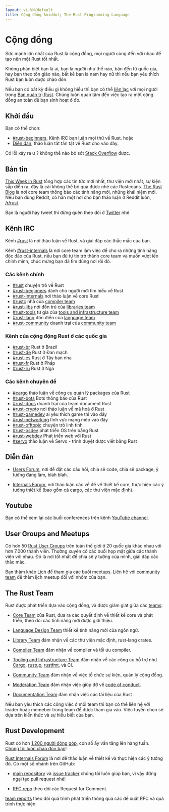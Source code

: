 ```yaml
---
layout: vi-VN/default
title: Cộng đồng &middot; The Rust Programming Language
---
```


# Cộng đồng

Sức mạnh lớn nhất của Rust là cộng đồng, mọi người cùng đến
với nhau để tạo nên một Rust tốt nhất.

Không phân biệt bạn là ai, bạn là người như thế nào, bận đến từ quốc gia,
hay bạn theo tôn giáo nào, bất kể bạn là nam hay nữ thì nếu bạn yêu thích Rust bạn luôn được chào đón.

Nếu bạn có bất kỳ điều gì không hiểu thì bạn có thể [liên lạc][mod_team_email] với mọi người trong
[Ban quản trị Rust][mod_team]. Chúng luôn quan tâm đến việc tạo ra một cộng đồng an toàn để bạn
sinh hoạt ở đó.

[coc]: conduct.html
[mod_team_email]: mailto:rust-mods@rust-lang.org

## Khởi đầu

Bạn có thể chọn:

- [#rust-beginners][beginners_irc], Kênh IRC bạn luận mọi thứ về Rust.
hoặc
- [Diễn đàn][users_forum], thảo luận tất tần tật về Rust cho vào đây.

Có lỗi xảy ra ư ? không thể nào bỏ sót [Stack Overflow][stack_overflow] được.

[stack_overflow]: https://stackoverflow.com/questions/tagged/rust

## Bản tin

[This Week in Rust][twir] tổng hợp các tin tức mới nhất, thư viện mới nhất,
sự kiện sắp diễn ra, đây là cái không thể bỏ qua được nhé các Rustceans. 
[The Rust Blog][rust_blog] là nơi core team thông báo các tính năng mới, những khái niệm mới. 
Nếu bạn dùng Reddit, có hản một nơi cho bạn thảo luận ở Reddit luôn, [/r/rust][reddit].

Bạn là người hay tweet thì đừng quên theo dõi ở [Twitter][twitter] nhé.

[twir]: https://this-week-in-rust.org/
[rust_blog]: http://blog.rust-lang.org/
[reddit]: https://www.reddit.com/r/rust
[reddit_coc]: https://www.reddit.com/r/rust/comments/2rvrzx/our_code_of_conduct_please_read/
[twitter]: https://twitter.com/rustlang

## Kênh IRC

Kênh [#rust][rust_irc] là nơi thảo luận về Rust, và giải đáp các thắc mắc của bạn. 

Kênh [#rust-internals][internals_irc] là nơi core team làm việc để cho ra những tính năng độc đáo của Rust,
nếu bạn đủ tự tin trở thành core team và muốn vượt lên chính mình, chúc mừng bạn đã tìm đúng nơi rồi đó.

### Các kênh chính

- [#rust][rust_irc] chuyện trò về Rust
- [#rust-beginners][beginners_irc] dành cho người mới tìm hiểu về Rust
- [#rust-internals][internals_irc] nơi thảo luận về core Rust
- [#rustc][rustc_irc] nhà của [compiler team][compiler_team]
- [#rust-libs][libs_irc] nơi đồn trú của [libraries team][library_team]
- [#rust-tools][tools_irc] tư gia của [tools and infrastructure team][tool_team]
- [#rust-lang][lang_irc] đồn điền của [language team][language_team]
- [#rust-community][community_irc] doanh trại của [community team][community_team]

### Kênh của cộng động Rust ở các quốc gia

- [#rust-br][br_irc] Rust ở Brazil
- [#rust-de][de_irc] Rust ở Đan mạch
- [#rust-es][es_irc] Rust ở Tây ban nha
- [#rust-fr][fr_irc] Rust ở Pháp
- [#rust-ru][ru_irc] Rust ở Nga

### Các kênh chuyên đề

- [#cargo][cargo_irc] thảo luận về công cụ quản lý packages của Rust
- [#rust-bots][bots_irc] Bots thông báo của Rust
- [#rust-docs][docs_irc] doanh trại của team document Rust
- [#rust-crypto][crypto_irc] nơi thảo luận về mã hoá ở Rust
- [#rust-gamedev][gamedev_irc] ai yêu thích game thì vào đây
- [#rust-networking][networking_irc] lĩnh vực mạng mẽo vào đây
- [#rust-offtopic][offtopic_irc] chuyện trò linh tinh
- [#rust-osdev][osdev_irc] phát triển OS trên bằng Rust
- [#rust-webdev][webdev_irc] Phát triển web với Rust
- [#servo][servo_irc] thảo luận về Servo -  trình duyệt được viết bằng Rust

[IRC]: https://en.wikipedia.org/wiki/Internet_Relay_Chat
[beginners_irc]: https://chat.mibbit.com/?server=irc.mozilla.org&channel=%23rust-beginners
[bots_irc]: https://chat.mibbit.com/?server=irc.mozilla.org&channel=%23rust-bots
[br_irc]: https://chat.mibbit.com/?server=irc.mozilla.org&channel=%23rust-br
[cargo_irc]: https://chat.mibbit.com/?server=irc.mozilla.org&channel=%23cargo
[community_irc]: https://chat.mibbit.com/?server=irc.mozilla.org&channel=%23rust-community
[crypto_irc]: https://chat.mibbit.com/?server=irc.mozilla.org&channel=%23rust-crypto
[de_irc]: https://chat.mibbit.com/?server=irc.mozilla.org&channel=%23rust-de
[es_irc]: https://chat.mibbit.com/?server=irc.mozilla.org&channel=%23rust-es
[fr_irc]: https://chat.mibbit.com/?server=irc.mozilla.org&channel=%23rust-fr
[gamedev_irc]: https://chat.mibbit.com/?server=irc.mozilla.org&channel=%23rust-gamedev
[internals_irc]: https://chat.mibbit.com/?server=irc.mozilla.org&channel=%23rust-internals
[lang_irc]: https://chat.mibbit.com/?server=irc.mozilla.org&channel=%23rust-lang
[libs_irc]: https://chat.mibbit.com/?server=irc.mozilla.org&channel=%23rust-libs
[networking_irc]: https://chat.mibbit.com/?server=irc.mozilla.org&channel=%23rust-networking
[offtopic_irc]: https://chat.mibbit.com/?server=irc.mozilla.org&channel=%23rust-offtopic
[osdev_irc]: https://chat.mibbit.com/?server=irc.mozilla.org&channel=%23rust-osdev
[ru_irc]: https://chat.mibbit.com/?server=irc.mozilla.org&channel=%23rust-ru
[rust_irc]: https://chat.mibbit.com/?server=irc.mozilla.org&channel=%23rust
[rustc_irc]: https://chat.mibbit.com/?server=irc.mozilla.org&channel=%23rustc
[servo_irc]: https://chat.mibbit.com/?server=irc.mozilla.org&channel=%23servo
[tools_irc]: https://chat.mibbit.com/?server=irc.mozilla.org&channel=%23rust-tools
[webdev_irc]: https://chat.mibbit.com/?server=irc.mozilla.org&channel=%23rust-webdev
[docs_irc]: https://chat.mibbit.com/?server=irc.mozilla.org&channel=%23rust-docs

## Diễn đàn

- [Users Forum][users_forum], nơi để đặt các câu hỏi, chia sẽ code, chia sẽ package, ý tưởng đang làm, blah blah.

- [Internals Forum][internals_forum], nơi thảo luận các về đề về thiết kế core, thực hiện các ý tưởng thiết kế
(bao gồm cả cargo, các thư viện mặc định).

[users_forum]: https://users.rust-lang.org/
[internals_forum]: https://internals.rust-lang.org/

## Youtube

Bạn có thể xem lại các buổi conferences trên kênh [YouTube channel][youtube_channel].

[youtube_channel]: https://www.youtube.com/channel/UCaYhcUwRBNscFNUKTjgPFiA

## User Groups and Meetups

Có hơn 50 [Rust User Groups][user_group] trên toàn thế giới ở 20 quốc gia khác nhau với hơn 7.000 thành viên. 
Thường xuyên có các buổi họp mặt giữa các thành viên với nhau. Đó là nơi tốt nhất để chia sẽ ý tưởng của mình,
giải đáp các thắc mắc.

Bạn thàm khảo [Lịch][calendar] để tham gia các buổi meetups.
Liên hệ với [community team][community_team] để thêm lịch meetup đối với nhóm của bạn.

[user_group]: ./user-groups.html
[calendar]: https://www.google.com/calendar/embed?src=apd9vmbc22egenmtu5l6c5jbfc@group.calendar.google.com

## The Rust Team

Rust được phát triển dựa vào cộng đồng, và được giám giát giữa các [teams][teams]:

* [Core Team][core_team] của Rust, đưa ra các quyết định về thiết kế core và phát triển, theo dõi các tính năng mới được giới thiệu.

* [Language Design Team][language_team] thiết kế tính năng mới của ngôn ngữ.

* [Library Team][library_team] đảm nhận về các thư viện mặc định, rust-lang crates.

* [Compiler Team][compiler_team] đảm nhận về compiler và tối ưu compiler.

* [Tooling and Infrastructure Team][tool_team] đảm nhận về các công cụ hỗ trợ như [Cargo], [rustup], [rustfmt], và CI.

[Cargo]: https://crates.io
[rustup]: https://www.rustup.rs
[rustfmt]: https://github.com/rust-lang-nursery/rustfmt

* [Community Team][community_team] đảm nhận về việc tổ chức sự kiện, quản lý cộng đồng.

* [Moderation Team][mod_team] đảm nhận việc giúp đỡ về
[code of conduct][coc].

* [Documentation Team][doc_team] đảm nhận việc các tài liệu của Rust .

Nếu bạn yêu thích các công việc ở mỗi team thì bạn có thể liên hệ với leader hoặc memeber trong team để được tham gia vào.
Việc tuyển chọn sẽ dựa trên kiến thức và sự hiểu biết của bạn.

[teams]: team.html
[core_team]: team.html#Core-team
[language_team]: team.html#Language-design-team
[library_team]: team.html#Library-team
[compiler_team]: team.html#Compiler-team
[tool_team]: team.html#Tooling-and-infrastructure
[community_team]: team.html#Community-team
[mod_team]: team.html#Moderation-team
[doc_team]: team.html#Documentation-team

## Rust Development

Rust có hơn [1,200 người đóng góp][authors], con số ấy vẫn tăng lên hàng tuần. 
[Chúng tôi luôn chào đón bạn][contribute]!

[Rust Internals Forum][internals_forum] là nơi để thảo luận về thiết kế và thực hiện các ý tưởng đó. 
Có một số nhánh trên GitHub:

- [main repository][github] và [issue tracker][issue_tracking] chúng tôi luôn giúp bạn, vì vậy đừng ngại tạo pull request nhé!

- [RFC repo][rfcs] theo dõi các Request for Comment.

[team reports][team_reports] theo dõi quá trình phát triển thông qua các đề xuất RFC và quá trình thực hiện.

[authors]: https://github.com/rust-lang/rust/blob/88397e092e01b6043b6f65772710dfe0e59056c5/AUTHORS.txt
[contribute]: contribute.html
[github]: https://github.com/rust-lang/rust
[rfcs]: https://github.com/rust-lang/rfcs
[team_reports]: https://github.com/rust-lang/subteams
[issue_tracking]: https://github.com/rust-lang/rust/issues
